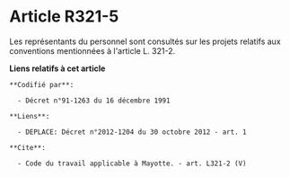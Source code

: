 # Article R321-5

Les représentants du personnel sont consultés sur les projets relatifs aux conventions mentionnées à l'article L. 321-2.

**Liens relatifs à cet article**

	**Codifié par**:

	  - Décret n°91-1263 du 16 décembre 1991

	**Liens**:

	  - DEPLACE: Décret n°2012-1204 du 30 octobre 2012 - art. 1

	**Cite**:

	  - Code du travail applicable à Mayotte. - art. L321-2 (V)
